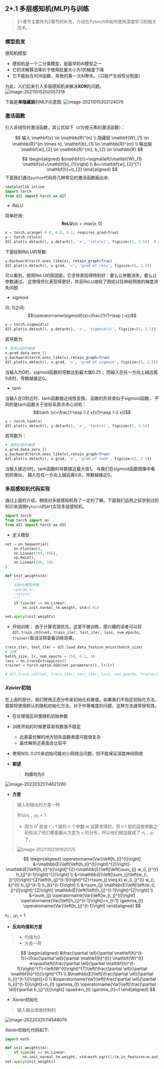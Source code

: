 ## 2+.1 多层感知机(MLP)与训练
> 2+章节主要作为2章节的补充，介绍在Pytorch中如何使用深度学习的相关技术。

### 模型启发
感知机模型:
* 感知机是一个二分类模型，是最早的Al模型之一
* 它的求解算法等价于使用批量大小为1的梯度下降
* 它不能拟合XOR函数，导致的第一次AI寒冬。（只能产生线性分割面）

为此，人们后来引入多层感知机来解决**XOR**的问题。
![image-20211015202057316](https://s2.loli.net/2022/03/25/zaGI8cY9Jt6BAwd.png)

下面是**单隐藏层**的MLP示意图:
![image-20211015202124078](https://s2.loli.net/2022/03/25/Zf7JbiW92t6C3Bn.png)


### 激活函数
引入非线性的激活函数，其公式如下（$\sigma$为按元素的激活函数）：

$$
输入 \mathbf{x} \in \mathbb{R}^{n} \\
隐藏层 \mathbf{W}_{1} \in \mathbb{R}^{m \times n}, \mathbf{b}_{1} \in \mathbb{R}^{m}  \\
输出层 \mathbf{w}_{2} \in \mathbb{R}^{m}, b_{2} \in \mathbb{R}
$$

$$
\begin{aligned}
&\mathbf{h}=\sigma\left(\mathbf{W}_{1} \mathbf{x}+\mathbf{b}_{1}\right) \\
&o=\mathbf{w}_{2}^{T} \mathbf{h}+b_{2}
\end{aligned}
$$
下面我们通过`python`代码将几种常见的激活函数画出来:

```python
%matplotlib inline
import torch
from d2l import torch as d2l
```

* ReLU

简单好用:
$$\textbf{ReLU}(x) = max(x, 0)$$

```python
x = torch.arange(-8.0, 8.0, 0.1, requires_grad=True)
y = torch.relu(x)
d2l.plot(x.detach(), y.detach(), 'x', 'relu(x)', figsize=(5, 2.5))  # detach() 去掉梯度
```

下面绘制ReLU的导数:

```python
y.backward(torch.ones_like(x), retain_graph=True)
d2l.plot(x.detach(), x.grad, 'x', 'grad of relu', figsize=(5, 2.5))
```

可以看到，使用ReLU的原因是，它求导表现得特别好：要么让参数消失，要么让参数通过。 这使得优化表现得更好，并且ReLU减轻了困扰以往神经网络的梯度消失问题

* sigmoid

(0, 1)之间:
$$\operatorname{sigmoid}(x)=\frac{1}{1+\exp (-x)}$$

```python
y = torch.sigmoid(x)
d2l.plot(x.detach(), y.detach(), 'x', 'sigmoid(x)', figsize=(5, 2.5))
```

其导数为:

```python
# 清除以前的梯度
x.grad.data.zero_()
y.backward(torch.ones_like(x),retain_graph=True)
d2l.plot(x.detach(), x.grad, 'x', 'grad of sigmoid', figsize=(5, 2.5))
```

当输入为0时，sigmoid函数的导数达到最大值0.25； 而输入在任一方向上越远离0点时，导数越接近0。

* tanh

当输入在0附近时，tanh函数接近线性变换。 函数的形状类似于sigmoid函数， 不同的是tanh函数关于坐标系原点中心对称：
$$\tanh (x)=\frac{1-\exp (-2 x)}{1+\exp (-2 x)}$$

```python
y = torch.tanh(x)
d2l.plot(x.detach(), y.detach(), 'x', 'tanh(x)', figsize=(5, 2.5))
```

其导数为：

```python
# 清除以前的梯度
x.grad.data.zero_()
y.backward(torch.ones_like(x),retain_graph=True)
d2l.plot(x.detach(), x.grad, 'x', 'grad of tanh', figsize=(5, 2.5))
```

 当输入接近0时，tanh函数的导数接近最大值1。 与我们在sigmoid函数图像中看到的类似， 输入在任一方向上越远离0点，导数越接近0。

### 多层感知机代码实现
通过上面的介绍，相信对多层感知机有了一定的了解。下面我们运用之前学到过的知识来调佣`Pytorch`的`API`实现多层感知机。

```python
import torch
from torch import nn
from d2l import torch as d2l
```

* 定义模型

```python
net = nn.Sequential(
    nn.Flatten(),
    nn.Linear(784, 256),
    nn.ReLU(),
    nn.Linear(256, 10)
)

def init_weights(m):
    """
    初始化模型参数
    :param m:
    :return:
    """
    if type(m) == nn.Linear:
        nn.init.normal_(m.weight, std=0.01)

net.apply(init_weights)
```

* 开始训练：
由于计算资源优先，这里不做训练，感兴趣的读者可以将`d2l.train_ch3(net, train_iter, test_iter, loss, num_epochs, trainer)`取消注释查看训练效果。

```python
train_iter, test_iter = d2l.load_data_fashion_mnist(batch_size)
# 训练
batch_size, lr, num_epochs = 256, 0.1, 10
loss = nn.CrossEntropyLoss()
trainer = torch.optim.SGD(net.parameters(), lr=lr)

# d2l.train_ch3(net, train_iter, test_iter, loss, num_epochs, trainer)
```

### $Xavier$初始

在上面的部分，我们使用正态分布来初始化权重值。如果我们不指定初始化方法， 框架将使用默认的随机初始化方法，对于中等难度的问题，这种方法通常很有效。

* 在合理值区间里随机初始参数
* 训练开始的时候更容易有数值不稳定
  * 远离最优解的地方损失函数表面可能很复杂
  * 最优解附近表面会比较平
* 使用$N$(0, 0.01)来初始可能对小网络没问题，但不能保证深度神经网络


* **期望**

  > **均值均为0**

![image-20220325114621260](https://s2.loli.net/2022/03/25/xvRjoNsUhm7QIyq.png)

* **方差**

> 输入和输出的方差一样
>
> 所以$n_{t-1} \gamma_{t}=1$
>
> * 因为 $h^t$ 是由 $t-1$ 层的 $n$ 个参数 $w$ 运算求得的，而 t-1 层的这些参数之前假设了他们都是服从方差为 $\gamma$ 的分布，所以他们相加就成了 $n_{t-1}\gamma$, 了。
>
> ![image-20211102191920125](C:\Users\Gary\AppData\Roaming\Typora\typora-user-images\image-20211102191920125.png)

$$
\begin{aligned}
\operatorname{Var}\left[h_{i}^{t}\right] &=\mathbb{E}\left[\left(h_{i}^{t}\right)^{2}\right]-\mathbb{E}\left[h_{i}^{t}\right]^{2}=\mathbb{E}\left[\left(\sum_{j} w_{i, j}^{t} h_{j}^{t-1}\right)^{2}\right] \\
&=\mathbb{E}\left[\sum_{j}\left(w_{i, j}^{l}\right)^{2}\left(h_{j}^{t-1}\right)^{2}+\sum_{j \neq k} w_{i, j}^{l} w_{i, k}^{t} h_{j}^{t-1} h_{k}^{t-1}\right] \\
&=\sum_{j} \mathbb{E}\left[\left(w_{i, j}^{l}\right)^{2}\right] \mathbb{E}\left[\left(h_{j}^{t-1}\right)^{2}\right] \\
&=\sum_{j} \operatorname{Var}\left[w_{i, j}^{t}\right] \operatorname{Var}\left[h_{j}^{t-1}\right]=n_{t-1} \gamma_{t} \operatorname{Var}\left[h_{j}^{t-1}\right]
\end{aligned}
$$

$n_{t-1} \gamma_{t}=1$



* **反向均值和方差**

> * 均值为0
> * 方差一样

$$
\begin{aligned}
&\frac{\partial \ell}{\partial \mathbf{h}^{t-1}}=\frac{\partial \ell}{\partial \mathbf{h}^{t}} \mathbf{W}^{t} =>\quad\left(\frac{\partial \ell}{\partial \mathbf{h}^{t-1}}\right)^{T}=\left(W^{t}\right)^{T}\left(\frac{\partial \ell}{\partial \mathbf{h}^{t}}\right)^{T} \\
&\mathbb{E}\left[\frac{\partial \ell}{\partial h_{i}^{t-1}}\right]=0 \\
&\operatorname{Var}\left[\frac{\partial \ell}{\partial h_{i}^{t-1}}\right]=n_{t} \gamma_{t} \operatorname{Var}\left[\frac{\partial \ell}{\partial h_{j}^{t}}\right] \quad=>n_{t} \gamma_{t}=1
\end{aligned}
$$



* $Xavier$初始化

> 输入输出很难控制的

![image-20220325114548076](https://s2.loli.net/2022/03/25/nvOiNbFwpjIMXl2.png)

$Xavier$初始化代码如下:

```python
import math

def init_weights(m):
    if type(m) == nn.Linear:
        nn.init.normal_(m.weight, std=math.sqrt(2/(m.in_features+m.out_features)))
net.apply(init_weights)
```
